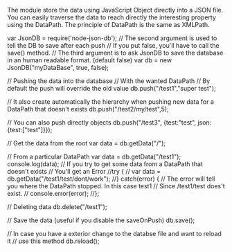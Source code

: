The module store the data using JavaScript Object directly into a JSON file. You can easily traverse the data to reach directly the interesting property using the DataPath. The principle of DataPath is the same as XMLPath.

var JsonDB = require('node-json-db');
// The second argument is used to tell the DB to save after each push
// If you put false, you'll have to call the save() method.
// The third argument is to ask JsonDB to save the database in an human readable format. (default false)
var db = new JsonDB("myDataBase", true, false);
 
// Pushing the data into the database
// With the wanted DataPath
// By default the push will override the old value
db.push("/test1","super test");
 
// It also create automatically the hierarchy when pushing new data for a DataPath that doesn't exists
db.push("/test2/my/test",5);
 
// You can also push directly objects
db.push("/test3", {test:"test", json: {test:["test"]}});

// Get the data from the root
var data = db.getData("/");
 
// From a particular DataPath
var data = db.getData("/test1");
console.log(data);
// If you try to get some data from a DataPath that doesn't exists
// You'll get an Error
//try {
//    var data = db.getData("/test1/test/dont/work");
//} catch(error) {
    // The error will tell you where the DataPath stopped. In this case test1
    // Since /test1/test does't exist.
//    console.error(error);
//};
 
// Deleting data
db.delete("/test1");
 
// Save the data (useful if you disable the saveOnPush)
db.save();
 
// In case you have a exterior change to the databse file and want to reload it
// use this method
db.reload();
